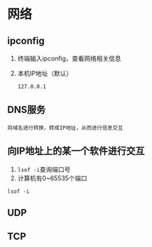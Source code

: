# 网络

## ipconfig

1. 终端输入ipconfig，查看网络相关信息

2. 本机IP地址（默认）

   ```
   127.0.0.1
   ```

## DNS服务

```
将域名进行转换，转成IP地址，从而进行信息交互
```

## 向IP地址上的某一个软件进行交互

1. `lsof -i`查询端口号
2. 计算机有0~65535个端口

```
lsof -i
```

## UDP



## TCP

